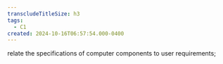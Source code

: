 ```yaml
---
transcludeTitleSize: h3
tags:
  - C1
created: 2024-10-16T06:57:54.000-0400
---
```

relate the specifications of computer components to user requirements;